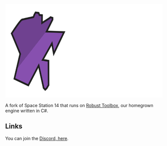 <p align="center"> <img alt="Space Station 14" width="880" height="300" src="Resources/Textures/Logo/logo.svg" /></p>

A fork of Space Station 14 that runs on [Robust Toolbox](https://github.com/space-wizards/RobustToolbox), our homegrown engine written in C#.

## Links

You can join the [Discord, here](https://discord.gg/vbst9JyqY3).
